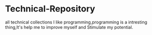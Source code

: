 # Technical-Repository
all technical collections
I like  programming,programming is a intresting thing,It's help me to improve myself and Stimulate my potential.

